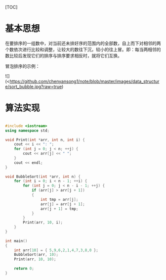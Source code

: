 [TOC]

# 基本思想

在要排序的一组数中，对当前还未排好序的范围内的全部数，自上而下对相邻的两个数依次进行比较和调整，让较大的数往下沉，较小的往上冒。即：每当两相邻的数比较后发现它们的排序与排序要求相反时，就将它们互换。

冒泡排序的示例：

![](<https://github.com/chenyansong1/note/blob/master/images/data_structure/sort_bubble.jpg?raw=true)



# 算法实现

```c++

#include <iostream>
using namespace std;
 
void Print(int *arr, int n, int i) {
	cout << i << ": ";
	for (int j = 0; j < n; ++j) {
		cout << arr[j] << " ";
	}
	cout << endl;
}
 
void BubbleSort(int *arr, int n) {
	for (int i = 0; i < n - 1; ++i) {
		for (int j = 0; j < n - i - 1; ++j) {
			if (arr[j] > arr[j + 1])
			{
				int tmp = arr[j];
				arr[j] = arr[j + 1]; 
				arr[j + 1] = tmp;
			}
		}
		Print(arr, 10, i);
	}
}
 
int main()
{
	int arr[10] = { 5,9,6,2,1,4,7,3,8,0 };
	BubbleSort(arr, 10);
	Print(arr, 10, 10);
 
	return 0;
}

```

